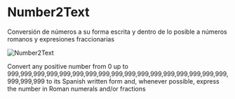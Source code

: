 # Number2Text
Conversión de números a su forma escrita y dentro de lo posible a números romanos y expresiones fraccionarias

![Number2Text](https://xfx.net/stackoverflow/number2text/n2t_anim.gif)

Convert any positive number from 0 up to 999,999,999,999,999,999,999,999,999,999,999,999,999,999,999,999,999,999,999,999 to its Spanish written form and, whenever possible, express the number in Roman numerals and/or fractions
